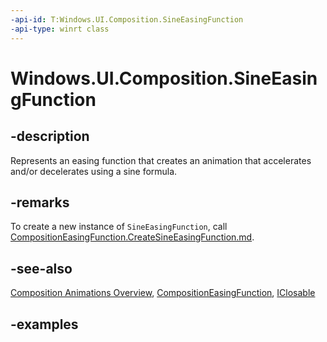 ```yaml
---
-api-id: T:Windows.UI.Composition.SineEasingFunction
-api-type: winrt class
---
```


# Windows.UI.Composition.SineEasingFunction

<!--
public sealed class SineEasingFunction : Windows.UI.Composition.CompositionEasingFunction
-->

## -description

Represents an easing function that creates an animation that accelerates and/or decelerates using a sine formula.

## -remarks

To create a new instance of `SineEasingFunction`, call [CompositionEasingFunction.CreateSineEasingFunction.md](compositioneasingfunction_createsineeasingfunction_1604392907.md).

## -see-also

[Composition Animations Overview](/windows/uwp/composition/composition-animation), [CompositionEasingFunction](compositioneasingfunction.md), [IClosable](../windows.foundation/iclosable.md)

## -examples


